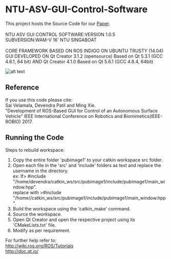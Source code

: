 # NTU-ASV-GUI-Control-Software
This project hosts the Source Code for our [Paper](http://www.robotics.sg/xieming/robio17-103.pdf).<br />
<br />
NTU ASV GUI CONTROL SOFTWARE:VERSION 1.0.5<br />
SUBVERSION:WAM-V 16' NTU SINGABOAT<br />
<br />
CORE FRAMEWORK BASED ON ROS INDIGO ON UBUNTU TRUSTY (14.04)<br />
GUI DEVELOPED ON Qt Creator 3.1.2 (opensource) Based on Qt 5.3.1 (GCC 4.6.1, 64 bit) AND Qt Creator 4.1.0 Based on Qt 5.6.1 (GCC 4.8.4, 64bit)<br />

![alt text](https://github.com/DevendraPatil/NTU-ASV-GUI-Control-Software/blob/master/Screen%20shots%20of%20UI/home.png)<br />


## Reference
If you use this code please cite:<br />
Sai Velamala, Devendra Patil and Ming Xie.<br />
"Development of ROS-Based GUI for Control of an Autonomous Surface Vehicle" IEEE International Conference on Robotics and Biomimetics(IEEE-ROBIO) 2017.

## Running the Code

Steps to rebuild workspace:
1. Copy the entire folder 'pubimage1' to your catkin workspace src folder.<br />
2. Open each file in the 'src' and 'include' folders as text and replace the username in the directory.<br /> 
   ex: If> #include "/home/devendra/catkin_ws/src/pubimage1/include/pubimage1/main_window.hpp".<br />
   replace with >#include "/home/<your user>/catkin_ws/src/pubimage1/include/pubimage1/main_window.hpp".<br />
3. Build the workspace using the 'catkin_make' command.<br />
4. Source the workspace.<br />
5. Open Qt Creator and open the respective project using its 'CMakeLists.txt' file.<br />
6. Modify as per requirement.<br />

For further help refer to:<br />
http://wiki.ros.org/ROS/Tutorials<br />
http://doc.qt.io/<br />


